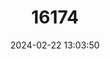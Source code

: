 ---
title: "16174"
category: "Paranyctimene raptor"
draft: false
date: 2024-02-22 13:03:50
languages:
  English: ["Green Tube-nosed Bat", "Lesser Tube-nosed Fruit Bat", "Unstriped Tube-nosed Bat"]
---